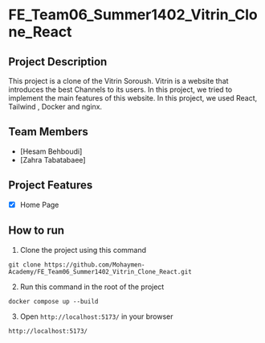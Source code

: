 # FE_Team06_Summer1402_Vitrin_Clone_React

## Project Description
This project is a clone of the Vitrin Soroush. Vitrin is a website that introduces the best Channels to its users. In this project, we tried to implement the main features of this website. In this project, we used React, Tailwind , Docker and nginx.

## Team Members
- [Hesam Behboudi]
- [Zahra Tabatabaee]

## Project Features
- [x] Home Page

## How to run
1. Clone the project using this command
``` 
git clone https://github.com/Mohaymen-Academy/FE_Team06_Summer1402_Vitrin_Clone_React.git
```
2. Run this command in the root of the project
```
docker compose up --build
```
3. Open `http://localhost:5173/` in your browser
```
http://localhost:5173/
```


